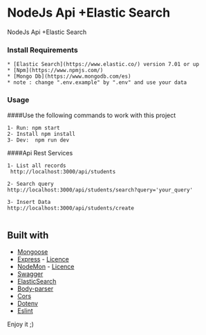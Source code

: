 # NodeJs Api +Elastic Search 

NodeJs Api +Elastic Search

### Install Requirements
```
* [Elastic Search](https://www.elastic.co/) version 7.01 or up
* [Npm](https://www.npmjs.com/)
* [Mongo Db](https://www.mongodb.com/es) 
* note : change ".env.example" by ".env" and use your data

```

### Usage
####Use the following commands to work with this project
```
1- Run: npm start
2- Install npm install
3- Dev:  npm run dev

```
####Api Rest Services
```
1- List all records
 http://localhost:3000/api/students

2- Search query
http://localhost:3000/api/students/search?query='your_query'

3- Insert Data
http://localhost:3000/api/students/create


```
## Built with

* [Mongoose](https://mongoosejs.com) 
* [Express](https://expressjs.com/es/) - [Licence]( https://creativecommons.org/licenses/by-sa/3.0/us/)
* [NodeMon](https://nodemon.io/) - [Licence](http://rem.mit-license.org) 
* [Swagger](https://www.npmjs.com/package/swagger-ui-express) 
* [ElasticSearch](https://www.npmjs.com/package/@elastic/elasticsearch) 
* [Body-parser](https://www.npmjs.com/package/body-parser) 
* [Cors](https://www.npmjs.com/package/cors) 
* [Dotenv](https://www.npmjs.com/package/dotenv)  
* [Eslint](https://www.npmjs.com/package/eslint) 



Enjoy it ;)